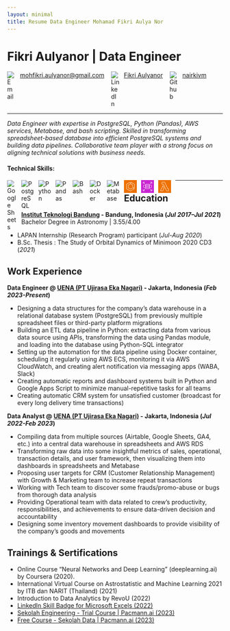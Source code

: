 ```yaml
---
layout: minimal
title: Resume Data Engineer Mohamad Fikri Aulya Nor
---
```


# Fikri Aulyanor | Data Engineer 

<div class="bg-header">
    <a href="mailto:mohfikri.aulyanor@gmail.com" target="_blank">
    <img alt="Email" width="20px" src="https://freepngimg.com/download/youtube/62519-icons-youtube-envelope-computer-mail-email.png" title="Email" style="padding-right:10px;" />
    mohfikri.aulyanor@gmail.com
    </a>
</div>
&nbsp;&nbsp;
<div class="bg-header">
    <a href="https://www.linkedin.com/in/fikri-aulyanor" target="_blank">
    <img alt="LinkedIn" width="20px" src="https://cdn.onlinewebfonts.com/svg/img_465955.png" title="LinkedIn" style="padding-right:10px;" />
    Fikri Aulyanor
    </a>
</div>
&nbsp;&nbsp;
<div class="bg-header">
    <a href="https://github.com/nairkivm" target="_blank">
    <img alt="Github" width="20px" src="https://creazilla-store.fra1.digitaloceanspaces.com/icons/3231236/logo-github-icon-md.png" title="Github" style="padding-right:10px;" />
    nairkivm
    </a>
</div>

<style>
.bg-header { padding-left: 0.2; display: inline-block;}
img { float: left; display: inline-block;}
</style>

---

_Data Engineer with expertise in PostgreSQL, Python (Pandas), AWS services, Metabase, and bash scripting. Skilled in transforming spreadsheet-based database into efficient PostgreSQL systems and building data pipelines. Collaborative team player with a strong focus on aligning technical solutions with business needs._

#### Technical Skills: 
<img align="left" alt="Google Sheets" width="23px" src="https://upload.wikimedia.org/wikipedia/commons/3/30/Google_Sheets_logo_%282014-2020%29.svg" title="Google Sheets" style="padding-right:10px;" />
<img align="left" alt="PostgreSQL" width="30px" src="https://wiki.postgresql.org/images/a/a4/PostgreSQL_logo.3colors.svg" title="PostgreSQL" style="padding-right:10px;" />
<img align="left" alt="Python" width="30px" src="https://upload.wikimedia.org/wikipedia/commons/thumb/c/c3/Python-logo-notext.svg/110px-Python-logo-notext.svg.png?20100317150552"  title="Python" style="padding-right:10px;" />
<img align="left" alt="Pandas" width="30px" src="https://upload.wikimedia.org/wikipedia/commons/2/22/Pandas_mark.svg"  title="Pandas" style="padding-right:10px;" />
<!-- <img align="left" alt="Linux" width="30px" src="https://www.pngall.com/wp-content/uploads/5/Linux-Logo-PNG-Download-Image.png"  title="Linux" style="padding-right:10px;" /> -->
<img align="left" alt="Bash" width="30px" src="https://linube.com/blog/wp-content/uploads/bash-logo.png"  title="Bash" style="padding-right:10px;" />
<img align="left" alt="Docker" width="30px" src="https://iconape.com/wp-content/files/fr/370801/svg/docker-icon-logo-icon-png-svg.png" title="Docker" style="padding-right:10px;" />
<img align="left" alt="Metabase" width="30px" src="https://cdn.icon-icons.com/icons2/2699/PNG/512/metabase_logo_icon_170959.png" title="Metabase" style="padding-right:10px;" />
<!-- <img align="left" alt="AWS Elastic Container Registry" width="30px" src="\assets\img\aws\Arch_Amazon-Elastic-Container-Registry_64@5x.png" title="AWS Elastic Container Registry" style="padding-right:10px;" /> -->
<img align="left" alt="AWS Elastic Container Service" width="30px" src="\assets\img\aws\Arch_Amazon-Elastic-Container-Service_64@5x.png" title="AWS Elastic Container Service" style="padding-right:10px;" />
<img align="left" alt="AWS Relational Database Service" width="30px" src="\assets\img\aws\Arch_Amazon-RDS_64@5x.png" title="AWS Relational Database Service" style="padding-right:10px;" />
<img align="left" alt="AWS Lambda" width="30px" src="\assets\img\aws\Arch_AWS-Lambda_64@5x.png" title="AWS Lambda" style="padding-right:10px;" />
<!-- <img align="left" alt="AWS Simple Storage Service" width="30px" src="\assets\img\aws\Arch_Amazon-Simple-Storage-Service_64@5x.png" title="AWS Simple Storage Service" style="padding-right:10px;" />
<img align="left" alt="AWS CloudWatch" width="30px" src="\assets\img\aws\Arch_Amazon-CloudWatch_64@5x.png" title="AWS CloudWatch" style="padding-right:10px;" /> -->

---

## Education
**[Institut Teknologi Bandung](https://www.itb.ac.id/) - Bandung, Indonesia (_Jul 2017–Jul 2021_)** <br>
Bachelor Degree in Astronomy | 3.55/4.00
- LAPAN Internship (Research Program) participant (_Jul-Aug 2020_)
- B.Sc. Thesis : The Study of Orbital Dynamics of Minimoon 2020 CD3 (_2021_)

## Work Experience
**Data Engineer @ [UENA (PT Ujirasa Eka Nagari)](https://uenafood.com/) - Jakarta, Indonesia (_Feb 2023-Present_)**
- Designing a data structures for the company’s data warehouse in a relational database system (PostgreSQL) from previously multiple spreadsheet files or third-party platform migrations
- Building an ETL data pipeline in Python: extracting data from various data source using APIs, transforming the data using Pandas module, and loading into the database using Python-SQL integrator
- Setting up the automation for the data pipeline using Docker container, scheduling it regularly using AWS ECS, monitoring it via AWS CloudWatch, and creating alert notification via messaging apps (WABA, Slack)
- Creating automatic reports and dashboard systems built in Python and Google Apps Script to minimize manual-repetitive tasks for all teams
- Creating automatic CRM system for unsatisfied customer (broadcast for every long delivery time transactions)

**Data Analyst @ [UENA (PT Ujirasa Eka Nagari)](https://uenafood.com/) - Jakarta, Indonesia (_Jul 2022-Feb 2023_)**

- Compiling data from multiple sources (Airtable, Google Sheets, GA4, etc.) into a central data warehouse in spreadsheets and AWS RDS
- Transforming raw data into some insightful metrics of sales, operational, transaction details, and user framework, then visualizing them into dashboards in spreadsheets and Metabase 
- Proposing user targets for CRM (Customer Relationship Management) with Growth & Marketing team to increase repeat transactions
- Working with Tech team to discover some frauds/promo-abuse or bugs from thorough data analysis
- Providing Operational team with data related to crew’s productivity, responsibilities, and achievements to ensure data-driven decision and accountability
- Designing some inventory movement dashboards to provide visibility of the company’s goods and movements

## Trainings & Sertifications
- Online Course “Neural Networks and Deep Learning” (deeplearning.ai) by Coursera (2020).
- International Virtual Course on Astrostatistic and Machine Learning 2021 by ITB dan NARIT (Thailand) (2021)
- Introduction to Data Analytics by RevoU (2022)
- [LinkedIn Skill Badge for Microsoft Excels (2022)](https://www.linkedin.com/posts/activity-6997170259627585536-qmBc?utm_source=share&utm_medium=member_desktop)
- [Sekolah Engineering - Trial Course | Pacmann.ai (2023)](https://sertifikat.pacmann.ai/bkEDZxws1yxhYsI)
- [Free Course - Sekolah Data | Pacmann.ai (2023)](https://sertifikat.pacmann.ai/57tcFBsFXGljxZx)

